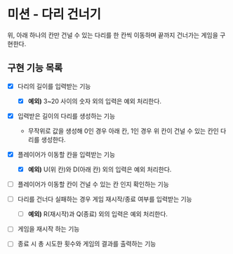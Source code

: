 # 미션 - 다리 건너기
위, 아래 하나의 칸만 건널 수 있는 다리를 한 칸씩 이동하며 끝까지 건너가는 게임을 구현한다.

## 구현 기능 목록

- [X] 다리의 길이를 입력받는 기능
  - [X] **예외)** 3~20 사이의 숫자 외의 입력은 예외 처리한다.

- [X] 입력받은 길이의 다리를 생성하는 기능
  - 무작위로 값을 생성해 0인 경우 아래 칸, 1인 경우 위 칸이 건널 수 있는 칸인 다리를 생성한다.

- [X] 플레이어가 이동할 칸을 입력받는 기능
  - [X] **예외)** U(위 칸)와 D(아래 칸) 외의 입력은 예외 처리한다.

- [ ] 플레이어가 이동할 칸이 건널 수 있는 칸 인지 확인하는 기능

- [ ] 다리를 건너다 실패하는 경우 게임 재시작/종료 여부를 입력받는 기능 
  - [ ] **예외)** R(재시작)과 Q(종료) 외의 입력은 예외 처리한다.
  
- [ ] 게임을 재시작 하는 기능

- [ ] 종료 시 총 시도한 횟수와 게임의 결과를 출력하는 기능